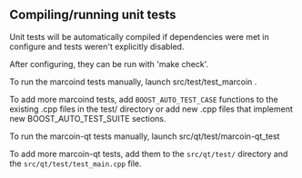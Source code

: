 Compiling/running unit tests
------------------------------------

Unit tests will be automatically compiled if dependencies were met in configure
and tests weren't explicitly disabled.

After configuring, they can be run with 'make check'.

To run the marcoind tests manually, launch src/test/test_marcoin .

To add more marcoind tests, add `BOOST_AUTO_TEST_CASE` functions to the existing
.cpp files in the test/ directory or add new .cpp files that
implement new BOOST_AUTO_TEST_SUITE sections.

To run the marcoin-qt tests manually, launch src/qt/test/marcoin-qt_test

To add more marcoin-qt tests, add them to the `src/qt/test/` directory and
the `src/qt/test/test_main.cpp` file.
